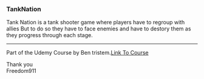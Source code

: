 ### TankNation
Tank Nation is a tank shooter game where players have to regroup with allies But to do so they have to face enemies and have to destory them as they progress through each stage.

____
Part of the Udemy Course by Ben tristem.[Link To Course](https://www.udemy.com/unrealcourse/)

Thank you <br />
Freedom911 

